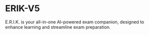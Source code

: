 # ERIK-V5
E.R.I.K. is your all-in-one AI-powered exam companion, designed to enhance learning and streamline exam preparation.
